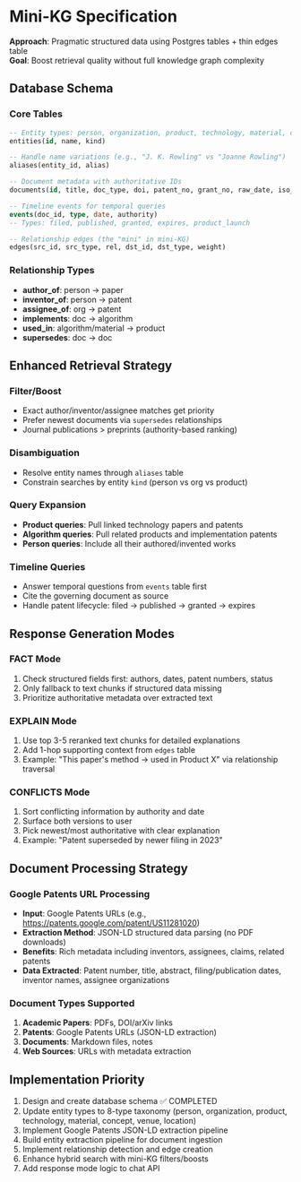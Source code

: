 # Mini-KG Specification

**Approach**: Pragmatic structured data using Postgres tables + thin edges table  
**Goal**: Boost retrieval quality without full knowledge graph complexity

## Database Schema

### Core Tables

```sql
-- Entity types: person, organization, product, technology, material, concept, venue, location
entities(id, name, kind)

-- Handle name variations (e.g., "J. K. Rowling" vs "Joanne Rowling")
aliases(entity_id, alias)

-- Document metadata with authoritative IDs
documents(id, title, doc_type, doi, patent_no, grant_no, raw_date, iso_date, status, canonical_of, superseded_by)

-- Timeline events for temporal queries
events(doc_id, type, date, authority)
-- Types: filed, published, granted, expires, product_launch

-- Relationship edges (the "mini" in mini-KG)
edges(src_id, src_type, rel, dst_id, dst_type, weight)
```

### Relationship Types

- **author_of**: person → paper
- **inventor_of**: person → patent  
- **assignee_of**: org → patent
- **implements**: doc → algorithm
- **used_in**: algorithm/material → product
- **supersedes**: doc → doc

## Enhanced Retrieval Strategy

### Filter/Boost
- Exact author/inventor/assignee matches get priority
- Prefer newest documents via `supersedes` relationships
- Journal publications > preprints (authority-based ranking)

### Disambiguation
- Resolve entity names through `aliases` table
- Constrain searches by entity `kind` (person vs org vs product)

### Query Expansion
- **Product queries**: Pull linked technology papers and patents
- **Algorithm queries**: Pull related products and implementation patents
- **Person queries**: Include all their authored/invented works

### Timeline Queries
- Answer temporal questions from `events` table first
- Cite the governing document as source
- Handle patent lifecycle: filed → published → granted → expires

## Response Generation Modes

### FACT Mode
1. Check structured fields first: authors, dates, patent numbers, status
2. Only fallback to text chunks if structured data missing
3. Prioritize authoritative metadata over extracted text

### EXPLAIN Mode  
1. Use top 3-5 reranked text chunks for detailed explanations
2. Add 1-hop supporting context from `edges` table
3. Example: "This paper's method → used in Product X" via relationship traversal

### CONFLICTS Mode
1. Sort conflicting information by authority and date
2. Surface both versions to user
3. Pick newest/most authoritative with clear explanation
4. Example: "Patent superseded by newer filing in 2023"

## Document Processing Strategy

### Google Patents URL Processing
- **Input**: Google Patents URLs (e.g., https://patents.google.com/patent/US11281020)
- **Extraction Method**: JSON-LD structured data parsing (no PDF downloads)
- **Benefits**: Rich metadata including inventors, assignees, claims, related patents
- **Data Extracted**: Patent number, title, abstract, filing/publication dates, inventor names, assignee organizations

### Document Types Supported
1. **Academic Papers**: PDFs, DOI/arXiv links
2. **Patents**: Google Patents URLs (JSON-LD extraction)
3. **Documents**: Markdown files, notes
4. **Web Sources**: URLs with metadata extraction

## Implementation Priority
1. Design and create database schema ✅ COMPLETED
2. Update entity types to 8-type taxonomy (person, organization, product, technology, material, concept, venue, location)
3. Implement Google Patents JSON-LD extraction pipeline
4. Build entity extraction pipeline for document ingestion
5. Implement relationship detection and edge creation
6. Enhance hybrid search with mini-KG filters/boosts
7. Add response mode logic to chat API